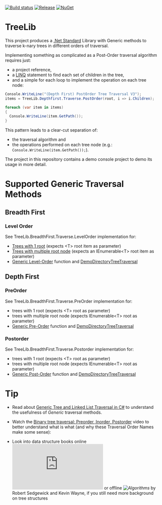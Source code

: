 [![Build status](https://ci.appveyor.com/api/projects/status/de18xc6i431xnlvg?svg=true)](https://ci.appveyor.com/project/Dirkster99/treelib)
[![Release](https://img.shields.io/github/release/Dirkster99/TreeLib.svg)](https://github.com/Dirkster99/TreeLib/releases/latest)
[![NuGet](https://img.shields.io/nuget/dt/Dirkster.TreeLib.svg)](http://nuget.org/packages/Dirkster.TreeLib)

# TreeLib
This project produces a <a href="https://docs.microsoft.com/en-us/dotnet/standard/net-standard">.Net Standard</a>
Library with Generic methods to traverse k-nary trees in different orders of traversal.

Implementing something as complicated as a Post-Order traversal algorithm requires just:
* a project reference,
* a <a href="https://msdn.microsoft.com/en-us/library/bb308959.aspx">LINQ</a> statement to find each set of children in the tree,
* and a simple for each loop to implement the operation on each tree node:

```C#
Console.WriteLine("(Depth First) PostOrder Tree Traversal V3");
items = TreeLib.Depthfirst.Traverse.PostOrder(root, i => i.Children);

foreach (var item in items)
{
  Console.WriteLine(item.GetPath());
}
```
This pattern leads to a clear-cut separation of:
* the traversal algorithm and
* the operations performed on each tree node (e.g.: `Console.WriteLine(item.GetPath());`).

The project in this repository contains a demo console project to demo its usage in more detail.

# Supported Generic Traversal Methods

## Breadth First
### Level Order
See TreeLib.BreadthFirst.Traverse.LevelOrder implementation for:

* <a href="https://github.com/Dirkster99/TreeLib/blob/master/source/Shared/BreadthFirst/TraverseLevelOrder.cs">Trees with 1 root</a> (expects &lt;T&gt; root item as parameter)
* <a href="https://github.com/Dirkster99/TreeLib/blob/master/source/Shared/BreadthFirst/TraverseLevelOrderEnumerableRoot.cs">Trees with multiple root node</a> (expects an IEnumerable&lt;T&gt; root item as parameter)
* <a href="https://github.com/Dirkster99/TreeLib/blob/master/source/Shared/BreadthFirst/LevelOrder.cs">Generic Level-Order</a> function and <a href="https://github.com/Dirkster99/TreeLib/blob/master/source/TreeLibNugetDemo/Program.cs">DemoDirectoryTreeTraversal</a>

## Depth First
### PreOrder
See TreeLib.BreadthFirst.Traverse.PreOrder implementation for:

* trees with 1 root (expects &lt;T> root as parameter)
* trees with multiple root node (expects IEnumerable&lt;T> root as parameter)
* <a href="https://github.com/Dirkster99/TreeLib/blob/master/source/Shared/Depthfirst/PreOrder.cs">Generic Pre-Order</a> function and <a href="https://github.com/Dirkster99/TreeLib/blob/master/source/TreeLibNugetDemo/Program.cs">DemoDirectoryTreeTraversal</a>

### Postorder
See TreeLib.BreadthFirst.Traverse.Postorder implementation for:

* trees with 1 root (expects &lt;T> root as parameter)
* trees with multiple root node (expects IEnumerable&lt;T> root as parameter)
* <a href="https://github.com/Dirkster99/TreeLib/blob/master/source/Shared/Depthfirst/PostOrder.cs">Generic Post-Order</a> function and <a href="https://github.com/Dirkster99/TreeLib/blob/master/source/TreeLibNugetDemo/Program.cs">DemoDirectoryTreeTraversal</a>

# Tip
* Read about <a href="http://www.codeducky.org/easy-tree-and-linked-list-traversal-in-c/">Generic Tree and Linked List Traversal in C#</a> to understand the usefulness of *Generic* traversal methods.

* Watch the <a href="https://www.youtube.com/watch?v=gm8DUJJhmY4">Binary tree traversal: Preorder, Inorder, Postorder</a> video to better understand what is what (and why these Traversal Order Names make some sense):

* Look into data structure books online ![Introduction to Trees, Binary Search Trees](https://cathyatseneca.gitbooks.io/data-structures-and-algorithms/introduction_to_trees,_binary_search_trees/definitions.html) or offline *![Algorithms](http://algs4.cs.princeton.edu/home/)* by Robert Sedgewick and Kevin Wayne, if you still need more background on tree structures 
